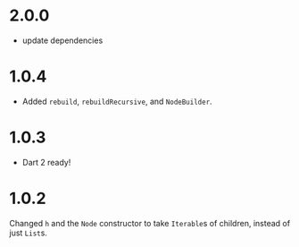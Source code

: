 # 2.0.0
- update dependencies

# 1.0.4
* Added `rebuild`, `rebuildRecursive`, and `NodeBuilder`.

# 1.0.3
* Dart 2 ready!

# 1.0.2
Changed `h` and the `Node` constructor to take `Iterable`s of children,
instead of just `List`s.
